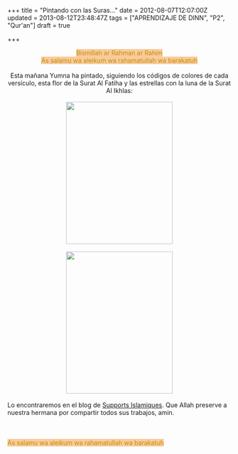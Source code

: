 +++
title = "Pintando con las Suras..."
date = 2012-08-07T12:07:00Z
updated = 2013-08-12T23:48:47Z
tags = ["APRENDIZAJE DE DINN", "P2", "Qur'an"]
draft = true

+++

<div dir="ltr" style="text-align: left;" trbidi="on"><div style="text-align: center;"><span style="background-color: #f9cb9c; color: #bf9000;">Bismillah ar Rahman ar Rahim</span></div><div style="text-align: center;"><span style="background-color: #f9cb9c; color: #bf9000;">As salamu wa aleikum wa rahamatullah wa barakatuh</span></div><br /><div style="text-align: center;">Esta mañana Yumna ha pintado, siguiendo los códigos de colores de cada versículo, esta flor de la Surat Al Fatiha y las estrellas con la luna de la Surat Al Ikhlas:</div><div style="text-align: center;"><br /></div><div class="separator" style="clear: both; text-align: center;"><a href="http://4.bp.blogspot.com/-CilcAy6Q17U/UCDnFKRz5oI/AAAAAAAABjo/IUfMw3KcmNs/s1600/DSC02995.JPG" imageanchor="1" style="margin-left: 1em; margin-right: 1em;"><img border="0" height="320" src="http://4.bp.blogspot.com/-CilcAy6Q17U/UCDnFKRz5oI/AAAAAAAABjo/IUfMw3KcmNs/s320/DSC02995.JPG" width="240" /></a></div><br /><div class="separator" style="clear: both; text-align: center;"><a href="http://3.bp.blogspot.com/-SP7yNDcjsk8/UCDnLYBSKRI/AAAAAAAABjw/mzE727eEano/s1600/DSC02996.JPG" imageanchor="1" style="margin-left: 1em; margin-right: 1em;"><img border="0" height="320" src="http://3.bp.blogspot.com/-SP7yNDcjsk8/UCDnLYBSKRI/AAAAAAAABjw/mzE727eEano/s320/DSC02996.JPG" width="240" /></a></div><br />Lo encontraremos en el blog de <a href="http://supports-islamiques.over-blog.com/article-fiches-sourates-avec-coloriage-107208168.html">Supports Islamiques</a>. Que Allah preserve a nuestra hermana por compartir todos sus trabajos, amin.<br /><span style="background-color: #f9cb9c; color: #bf9000; text-align: center;"><br /></span><br /><div style="text-align: justify;"><span style="background-color: #f9cb9c; color: #bf9000; text-align: center;"><br /></span></div><div style="text-align: left;"><span style="background-color: #f9cb9c; color: #bf9000; text-align: center;">As salamu wa aleikum wa rahamatullah wa barakatuh</span></div><br /></div>
